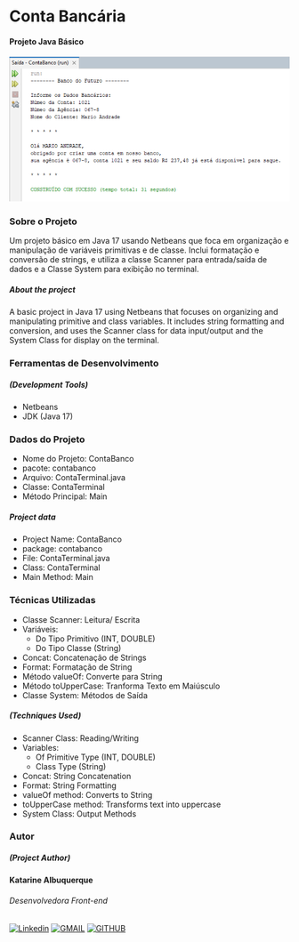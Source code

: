 # Conta Bancária
#### Projeto Java Básico
![Saída no Terminal](terminal.png "Saída do Terminal")

### Sobre o Projeto

Um projeto básico em Java 17 usando Netbeans que foca em organização e manipulação de variáveis primitivas e de classe. Inclui formatação e conversão de strings, e utiliza a classe Scanner para entrada/saída de dados e a Classe System para exibição no terminal.

##### About the project

A basic project in Java 17 using Netbeans that focuses on organizing and manipulating primitive and class variables. It includes string formatting and conversion, and uses the Scanner class for data input/output and the System Class for display on the terminal.

### Ferramentas de Desenvolvimento 
##### (Development Tools)

* Netbeans
* JDK (Java 17)

### Dados do Projeto

* Nome do Projeto: ContaBanco
* pacote: contabanco
* Arquivo: ContaTerminal.java
* Classe: ContaTerminal
* Método Principal: Main

##### Project data

* Project Name: ContaBanco
* package: contabanco
* File: ContaTerminal.java
* Class: ContaTerminal
* Main Method: Main

### Técnicas Utilizadas

* Classe Scanner: Leitura/ Escrita
* Variáveis:
    * Do Tipo Primitivo (INT, DOUBLE)
    * Do Tipo Classe (String)
* Concat: Concatenação de Strings
* Format: Formatação de String
* Método valueOf: Converte para String
* Método toUpperCase: Tranforma Texto em Maiúsculo
* Classe System: Métodos de Saída

##### (Techniques Used)

* Scanner Class: Reading/Writing
* Variables:
     * Of Primitive Type (INT, DOUBLE)
     * Class Type (String)
* Concat: String Concatenation
* Format: String Formatting
* valueOf method: Converts to String
* toUpperCase method: Transforms text into uppercase
* System Class: Output Methods

### Autor
##### (Project Author)
#### Katarine Albuquerque
###### Desenvolvedora Front-end
[![Linkedin](https://img.shields.io/badge/LinkedIn-2A00FF?style=for-the-badge&logo=linkedin&logoColor=white&labelColor=whithe)](https://www.linkedin.com/in/katarine-albuquerque/)  [![GMAIL](https://img.shields.io/badge/-Gmail-E34C26?style=for-the-badge&logo=gmail&logoColor=white&labelColor=whithe)](mailto:kba.2879@gmail.com)  [![GITHUB](https://img.shields.io/badge/GitHub-41B883?style=for-the-badge&logo=github&logoColor=white&labelColor=whithe)](https://github.com/katarine-bez-albuquerque)
